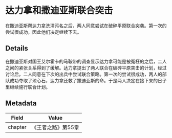 # 达力拿和撒迪亚斯联合突击
在撒迪亚斯帮达力拿洗清污名之后，两人同意尝试在破碎平原联合突袭。第一次的尝试很成功，因此他们决定继续下去。

## Details
在撒迪亚斯对国王艾尔霍卡的马鞍带的调查显示达力拿可能是被冤枉的之后，二人之间的紧张关系得到了缓解。达力拿提出了两人联合在破碎平原突击的计划，经过讨论后，二人同意在下次的出兵中尝试联合策略。第一次的尝试很成功，两人的部队成功夺取了琼心石，达力拿还救了撒迪亚斯的命。于是两人决定在接下来的日子里继续施行联合计划。

## Metadata
| Field | Value |
| ----- | ----- |
| chapter | 《王者之路》第55章 |
